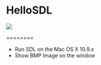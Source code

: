 HelloSDL
========

![](https://raw2.github.com/skyfe79/HelloSDL/master/hello_sdl.png)

========
 * Run SDL on the Mac OS X 10.9.x
 * Show BMP Image on the window
